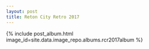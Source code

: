 ```yaml
---
layout: post
title: Reton City Retro 2017
---
```


{% include post_album.html image_id=site.data.image_repo.albums.rcr2017album %}

